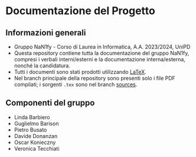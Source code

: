 # Documentazione del Progetto
## Informazioni generali
- Gruppo NaN1fy - Corso di Laurea in Informatica, A.A. 2023/2024, UniPD
- Questa repository contiene tutta la documentazione del gruppo NaN1fy, compresi i verbali interni/esterni e la documentazione interna/esterna, nonché la candidatura.
- Tutti i documenti sono stati prodotti utilizzando [LaTeX](https://it.wikipedia.org/wiki/LaTeX).
- Nel branch principale della repository sono presenti solo i file PDF compilati; i sorgenti `.tex` sono nel branch [sources](https://github.com/NaN1fy/docs/tree/sources).

## Componenti del gruppo
- Linda Barbiero
- Guglielmo Barison
- Pietro Busato
- Davide Donanzan
- Oscar Konieczny
- Veronica Tecchiati
